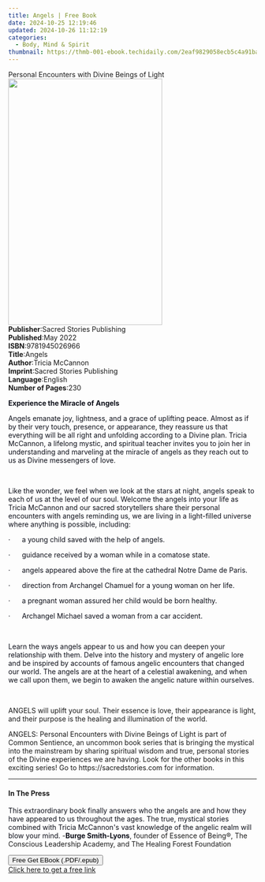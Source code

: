 ```yaml
---
title: Angels | Free Book
date: 2024-10-25 12:19:46
updated: 2024-10-26 11:12:19
categories:
  - Body, Mind & Spirit
thumbnail: https://thmb-001-ebook.techidaily.com/2eaf9829058ecb5c4a91ba723ebbb3b4089c4f11cffa709118bb820b610ec738.jpg
---
```

<main id="book-container">
  <div class="flex flex-col">
    <div class="book-brief flex-1 py-6 px-4 sm:p-6 md:py-10 md:px-8">
      <!-- brief-->
      <div class="book-brief-main">
        Personal Encounters with Divine Beings of Light
      </div>
    </div>
    <div
      class="book-meta-info flex-1 grid gap-4 col-start-1 col-end-3 row-start-1 sm:mb-6 sm:grid-cols-4 lg:gap-6 lg:col-start-2 lg:row-end-6 lg:row-span-6 lg:mb-0"
    >
      <div
        class="book-meta-info-left place-content-center mt-4 p-4 text-sm leading-6 col-start-2 col-span-2 dark:text-slate-400"
      >
        <img
          class="w-full h-500 object-cover rounded-lg sm:h-255 sm:col-span-2 lg:col-span-full"
          src="https://img-001-ebook.techidaily.com/a36e30d19317b69f591aa883625a6a23cb59ba49f1fa97425b5f2b0270a99e7f.jpg"
          alt=""
          width="312"
          height="500"
        />
      </div>
      <div
        class="book-meta-info-right mt-2 col-start-1 row-start-2 col-span-3 self-center"
      >
        <!-- meta data  -->
        <div class="flex flex-col px-4 md:px-8">
          <div class="flex-1">
            <strong>Publisher</strong>:<span class="px-2"
              >Sacred Stories Publishing</span
            >
          </div>
          <div class="flex-1">
            <strong>Published</strong>:<span class="px-2">May 2022</span>
          </div>
          <div class="flex-1">
            <strong>ISBN</strong>:<span class="px-2">9781945026966</span>
          </div>
          <div class="flex-1">
            <strong>Title</strong>:<span class="px-2">Angels</span>
          </div>
          <div class="flex-1">
            <strong>Author</strong>:<span class="px-2">Tricia McCannon</span>
          </div>
          <div class="flex-1">
            <strong>Imprint</strong>:<span class="px-2"
              >Sacred Stories Publishing</span
            >
          </div>
          <div class="flex-1">
            <strong>Language</strong>:<span class="px-2">English</span>
          </div>
          <div class="flex-1">
            <strong>Number of Pages</strong>:<span class="px-2">230</span>
          </div>
        </div>
      </div>
    </div>
    <div class="book-description flex-1 py-6 px-4 sm:p-6 md:py-10 md:px-8">
      <div class="book-description-main">
        <div accordion-content="" id="description">
          <p class="ql-align-center">
            <strong style="color: rgb(14, 16, 26)"
              >Experience the Miracle of Angels</strong
            >
          </p>
          <p>
            <span style="color: rgb(14, 16, 26)"
              >Angels emanate joy, lightness, and a grace of uplifting peace.
              Almost as if by their very touch, presence, or appearance, they
              reassure us that everything will be all right and unfolding
              according to a Divine plan. Tricia McCannon, a lifelong mystic,
              and spiritual teacher invites you to join her in understanding and
              marveling at the miracle of angels as they reach out to us as
              Divine messengers of love.</span
            >
          </p>
          <p><span style="color: rgb(14, 16, 26)">&nbsp;</span></p>
          <p>
            <span style="color: rgb(14, 16, 26)"
              >Like the wonder, we feel when we look at the stars at night,
              angels speak to each of us at the level of our soul. Welcome the
              angels into your life as Tricia McCannon and our sacred
              storytellers share their personal encounters with angels reminding
              us, we are living in a light-filled universe where anything is
              possible, including:&nbsp;</span
            >
          </p>
          <p>
            <span style="color: rgb(14, 16, 26)"
              >·&nbsp;&nbsp;&nbsp;&nbsp;&nbsp;&nbsp;a young child saved with the
              help of angels.</span
            >
          </p>
          <p>
            <span style="color: rgb(14, 16, 26)"
              >·&nbsp;&nbsp;&nbsp;&nbsp;&nbsp;&nbsp;guidance received by a woman
              while in a comatose state.</span
            >
          </p>
          <p>
            <span style="color: rgb(14, 16, 26)"
              >·&nbsp;&nbsp;&nbsp;&nbsp;&nbsp;&nbsp;angels appeared above the
              fire at the cathedral Notre Dame de Paris.</span
            >
          </p>
          <p>
            <span style="color: rgb(14, 16, 26)"
              >·&nbsp;&nbsp;&nbsp;&nbsp;&nbsp;&nbsp;direction from Archangel
              Chamuel for a young woman on her life.</span
            >
          </p>
          <p>
            <span style="color: rgb(14, 16, 26)"
              >·&nbsp;&nbsp;&nbsp;&nbsp;&nbsp;&nbsp;a pregnant woman assured her
              child would be born healthy.</span
            >
          </p>
          <p>
            <span style="color: rgb(14, 16, 26)"
              >·&nbsp;&nbsp;&nbsp;&nbsp;&nbsp;&nbsp;Archangel Michael saved a
              woman from a car accident.</span
            >
          </p>
          <p><span style="color: rgb(14, 16, 26)">&nbsp;</span></p>
          <p>
            <span style="color: rgb(14, 16, 26)"
              >Learn the ways angels appear to us and how you can deepen your
              relationship with them. Delve into the history and mystery of
              angelic lore and be inspired by accounts of famous angelic
              encounters that changed our world. The angels are at the heart of
              a celestial awakening, and when we call upon them, we begin to
              awaken the angelic nature within ourselves.</span
            >
          </p>
          <p><span style="color: rgb(14, 16, 26)">&nbsp;</span></p>
          <p>
            ANGELS will uplift your soul. Their essence is love, their
            appearance is light, and their purpose is the healing and
            illumination of the world.
          </p>
          <p>
            ANGELS: Personal Encounters with Divine Beings of Light is part of
            Common Sentience, an uncommon book series that is bringing the
            mystical into the mainstream by sharing spiritual wisdom and true,
            personal stories of the Divine experiences we are having. Look for
            the other books in this exciting series! Go to
            https://sacredstories.com for information.
          </p>
        </div>
        <div class="accordion-fader"></div>
      </div>
    </div>
    <div class="book-excerpts flex-1 py-6 px-4 sm:p-6 md:py-10 md:px-8">
      <!-- excerpts-->
      <div class="book-excerpts-main">
        <hr />
        <h4 class="placeholder placeholder-heading">
          <span>In The Press</span>
        </h4>
        <p></p>
        <p>
          <span style="color: rgba(14, 16, 26, 1)"
            >This extraordinary book finally answers who the angels are and how
            they have appeared to us throughout the ages. The true, mystical
            stories combined with Tricia McCannon's vast knowledge of the
            angelic realm will blow your mind. </span
          >-<strong style="color: rgba(14, 16, 26, 1)">Burge Smith-Lyons</strong
          >, founder of Essence of Being®, The Conscious Leadership Academy,
          and The Healing Forest Foundation
        </p>
        <p></p>
      </div>
    </div>
    <div
      class="book-about-author flex-1 py-6 px-4 sm:p-6 md:py-10 md:px-8"
    ></div>
    <div class="book-free-get flex-1 py-6 px-4 sm:p-6 md:py-10 md:px-8">
      <button
        id="btn-free-get"
        class="bg-blue-500 hover:bg-blue-700 text-white font-bold py-2 px-4 rounded"
      >
        Free Get EBook (.PDF/.epub)
      </button>
      <div id="countdown-display" class="px-2 text-lg mt-2"></div>
      <a
        id="free-link"
        class="hidden bg-blue-500 hover:bg-blue-700 text-white font-bold py-2 px-4 rounded"
        href="https://www.ebooks.com/en-us/book/210550033/angels/tricia-mccannon/"
        target="_blank"
        >Click here to get a free link</a
      >
    </div>
    <script>
      let countdownTime = 0;
      let countdownInterval = null;
      document
        .getElementById('btn-free-get')
        .addEventListener('click', startCountdown);
      function startCountdown() {
        countdownTime = new Date().getTime() + 60000 * 3;
        countdownInterval = setInterval(updateCountdown, 1000);
        document.getElementById('btn-free-get').disabled = true;
        document
          .getElementById('btn-free-get')
          .classList.add('bg-gray-500', 'cursor-not-allowed');
      }
      function updateCountdown() {
        let currentTime = new Date().getTime();
        let timeLeft = countdownTime - currentTime;
        let secondsLeft = Math.floor(timeLeft / 1000);
        document.getElementById('countdown-display').innerHTML =
          `Remaining time: ${secondsLeft} seconds.`;
        if (secondsLeft <= 0) {
          clearInterval(countdownInterval);
          document.getElementById('btn-free-get').classList.add('hidden');
          document.getElementById('free-link').classList.remove('hidden');
          document.getElementById('countdown-display').innerHTML = '';
        }
      }
    </script>
  </div>
</main>
